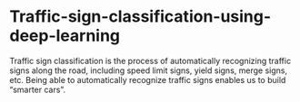 # Traffic-sign-classification-using-deep-learning
Traffic sign classification is the process of automatically recognizing traffic signs along the road, including speed limit signs, yield signs, merge signs, etc. Being able to automatically recognize traffic signs enables us to build “smarter cars”.
